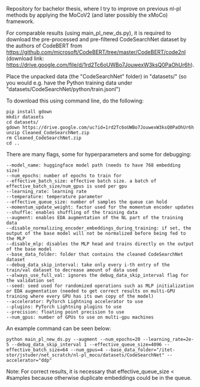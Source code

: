 Repository for bachelor thesis, where I try to improve on previous nl-pl methods by applying the MoCoV2 (and later possibly the xMoCo) framework.

For comparable results (using main_pl_new_ds.py), it is required to download the pre-processed and pre-filtered CodeSearchNet dataset by the authors of CodeBERT from https://github.com/microsoft/CodeBERT/tree/master/CodeBERT/code2nl (download link: https://drive.google.com/file/d/1rd2Tc6oUWBo7JouwexW3ksQ0PaOhUr6h).

Place the unpacked data (the "CodeSearchNet" folder) in "datasets/" (so you would e.g. have the Python training data under "datasets/CodeSearchNet/python/train.jsonl")

To download this using command line, do the following:

    pip install gdown
    mkdir datasets
    cd datasets/
    gdown https://drive.google.com/uc?id=1rd2Tc6oUWBo7JouwexW3ksQ0PaOhUr6h
    unzip Cleaned_CodeSearchNet.zip
    rm Cleaned_CodeSearchNet.zip
    cd ..

There are many flags, some for hyperparameters and some for debugging:

    --model_name: huggingface model path (needs to have 768 embedding size)
    --num_epochs: number of epochs to train for
    --effective_batch_size: effective batch size. a batch of effective_batch_size/num_gpus is used per gpu
    --learning_rate: learning rate
    --temperature: temperature parameter
    --effective_queue_size: number of samples the queue can hold
    --momentum_update_weight: factor used for the momentum encoder updates
    --shuffle: enables shuffling of the training data
    --augment: enables EDA augmentation of the NL part of the training data
    --disable_normalizing_encoder_embeddings_during_training: if set, the output of the base model will not be normalized before being fed to the MLP 
    --disable_mlp: disables the MLP head and trains directly on the output of the base model
    --base_data_folder: folder that contains the cleaned CodeSearchNet dataset
    --debug_data_skip_interval: take only every i-th entry of the train/val dataset to decrease amount of data used
    --always_use_full_val: ignores the debug_data_skip_interval flag for the validation set
    --seed: seed used for randomized operations such as MLP initialization or EDA augmentation (needed to get correct results on multi-GPU training where every GPU has its own copy of the model)
    --accelerator: PyTorch Lightning accelerator to use
    --plugins: PyTorch Lightning plugins to use
    --precision: floating point precision to use
    --num_gpus: number of GPUs to use on multi-gpu machines

An example command can be seen below:

    python main_pl_new_ds.py --augment --num_epochs=20 --learning_rate=2e-5 --debug_data_skip_interval 1 --effective_queue_size=4096 --effective_batch_size=64 --num_gpus=4 --base_data_folder="/itet-stor/jstuder/net_scratch/nl-pl_moco/datasets/CodeSearchNet" --accelerator="ddp"
    
Note: For correct results, it is necessary that effective_queue_size < #samples because otherwise duplicate embeddings could be in the queue.
